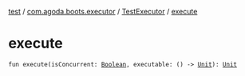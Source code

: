 [test](../../index.md) / [com.agoda.boots.executor](../index.md) / [TestExecutor](index.md) / [execute](./execute.md)

# execute

`fun execute(isConcurrent: `[`Boolean`](https://kotlinlang.org/api/latest/jvm/stdlib/kotlin/-boolean/index.html)`, executable: () -> `[`Unit`](https://kotlinlang.org/api/latest/jvm/stdlib/kotlin/-unit/index.html)`): `[`Unit`](https://kotlinlang.org/api/latest/jvm/stdlib/kotlin/-unit/index.html)